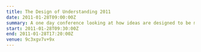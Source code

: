 ```yaml
---
title: The Design of Understanding 2011
date: 2011-01-28T09:00:00Z
summary: A one day conference looking at how ideas are designed to be more understandable.
start: 2011-01-28T09:30:00Z
end: 2011-01-28T17:20:00Z
venue: 9c3xgv7v+9x
---
```

